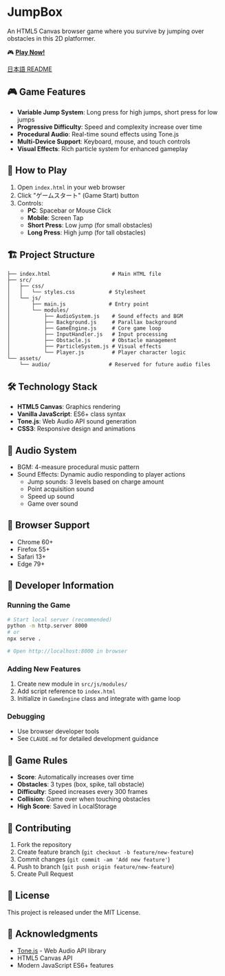 # JumpBox

An HTML5 Canvas browser game where you survive by jumping over obstacles in this 2D platformer.

🎮 **[Play Now!](https://hama-jp.github.io/jumpin-n-runner/)**

[日本語 README](README.md)

## 🎮 Game Features

- **Variable Jump System**: Long press for high jumps, short press for low jumps
- **Progressive Difficulty**: Speed and complexity increase over time
- **Procedural Audio**: Real-time sound effects using Tone.js
- **Multi-Device Support**: Keyboard, mouse, and touch controls
- **Visual Effects**: Rich particle system for enhanced gameplay

## 🚀 How to Play

1. Open `index.html` in your web browser
2. Click "ゲームスタート" (Game Start) button
3. Controls:
   - **PC**: Spacebar or Mouse Click
   - **Mobile**: Screen Tap
   - **Short Press**: Low jump (for small obstacles)
   - **Long Press**: High jump (for tall obstacles)

## 🏗️ Project Structure

```
├── index.html                    # Main HTML file
├── src/
│   ├── css/
│   │   └── styles.css           # Stylesheet
│   └── js/
│       ├── main.js              # Entry point
│       └── modules/
│           ├── AudioSystem.js    # Sound effects and BGM
│           ├── Background.js     # Parallax background
│           ├── GameEngine.js     # Core game loop
│           ├── InputHandler.js   # Input processing
│           ├── Obstacle.js       # Obstacle management
│           ├── ParticleSystem.js # Visual effects
│           └── Player.js         # Player character logic
└── assets/
    └── audio/                   # Reserved for future audio files
```

## 🛠️ Technology Stack

- **HTML5 Canvas**: Graphics rendering
- **Vanilla JavaScript**: ES6+ class syntax
- **Tone.js**: Web Audio API sound generation
- **CSS3**: Responsive design and animations

## 🎵 Audio System

- BGM: 4-measure procedural music pattern
- Sound Effects: Dynamic audio responding to player actions
  - Jump sounds: 3 levels based on charge amount
  - Point acquisition sound
  - Speed up sound
  - Game over sound

## 📱 Browser Support

- Chrome 60+
- Firefox 55+
- Safari 13+
- Edge 79+

## 🔧 Developer Information

### Running the Game
```bash
# Start local server (recommended)
python -m http.server 8000
# or
npx serve .

# Open http://localhost:8000 in browser
```

### Adding New Features
1. Create new module in `src/js/modules/`
2. Add script reference to `index.html`
3. Initialize in `GameEngine` class and integrate with game loop

### Debugging
- Use browser developer tools
- See `CLAUDE.md` for detailed development guidance

## 🎯 Game Rules

- **Score**: Automatically increases over time
- **Obstacles**: 3 types (box, spike, tall obstacle)
- **Difficulty**: Speed increases every 300 frames
- **Collision**: Game over when touching obstacles
- **High Score**: Saved in LocalStorage

## 🤝 Contributing

1. Fork the repository
2. Create feature branch (`git checkout -b feature/new-feature`)
3. Commit changes (`git commit -am 'Add new feature'`)
4. Push to branch (`git push origin feature/new-feature`)
5. Create Pull Request

## 📄 License

This project is released under the MIT License.

## 🙏 Acknowledgments

- [Tone.js](https://tonejs.github.io/) - Web Audio API library
- HTML5 Canvas API
- Modern JavaScript ES6+ features